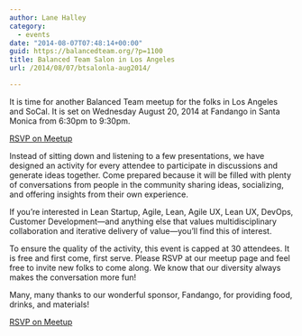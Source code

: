 ```yaml
---
author: Lane Halley
category:
  - events
date: "2014-08-07T07:48:14+00:00"
guid: https://balancedteam.org/?p=1100
title: Balanced Team Salon in Los Angeles
url: /2014/08/07/btsalonla-aug2014/

---
```

It is time for another Balanced Team meetup for the folks in Los Angeles and SoCal. It is set on Wednesday August 20, 2014 at Fandango in Santa Monica from 6:30pm to 9:30pm.

[RSVP on Meetup](http://www.meetup.com/balancedteam/events/199531072/ "RSVP on Meetup")

Instead of sitting down and listening to a few presentations, we have designed an activity for every attendee to participate in discussions and generate ideas together. Come prepared because it will be filled with plenty of conversations from people in the community sharing ideas, socializing, and offering insights from their own experience.

If you’re interested in Lean Startup, Agile, Lean, Agile UX, Lean UX, DevOps, Customer Development—and anything else that values multidisciplinary collaboration and iterative delivery of value—you’ll find this of interest.

To ensure the quality of the activity, this event is capped at 30 attendees. It is free and first come, first serve. Please RSVP at our meetup page and feel free to invite new folks to come along. We know that our diversity always makes the conversation more fun!

Many, many thanks to our wonderful sponsor, Fandango, for providing food, drinks, and materials!

[RSVP on Meetup](http://www.meetup.com/balancedteam/events/199531072/ "RSVP on Meetup")
